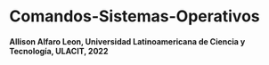 # Comandos-Sistemas-Operativos
#### Allison Alfaro Leon, Universidad Latinoamericana de Ciencia y Tecnología, ULACIT, 2022
